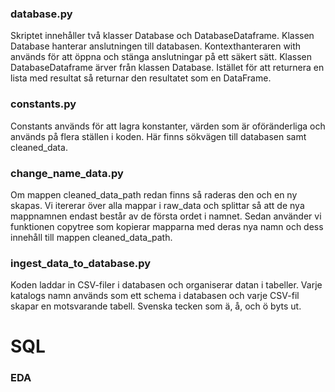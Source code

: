 ### database.py
Skriptet innehåller två klasser Database och DatabaseDataframe.
Klassen Database hanterar anslutningen till databasen. Kontexthanteraren with används för att öppna och stänga anslutningar på ett säkert sätt. 
Klassen DatabaseDataframe ärver från klassen Database. Istället för att returnera en lista med resultat så returnar den resultatet som en DataFrame.


### constants.py
Constants används för att lagra konstanter, värden som är oföränderliga och används på flera ställen i koden. Här finns sökvägen till databasen samt cleaned_data. 


### change_name_data.py
Om mappen cleaned_data_path redan finns så raderas den och en ny skapas. Vi itererar över alla mappar i raw_data och splittar så att de nya mappnamnen endast består av de första ordet i namnet. Sedan använder vi funktionen copytree som kopierar mapparna med deras nya namn och dess innehåll till mappen cleaned_data_path.


### ingest_data_to_database.py
Koden laddar in CSV-filer i databasen och organiserar datan i tabeller. Varje katalogs namn används som ett schema i databasen och varje CSV-fil skapar en motsvarande tabell. Svenska tecken som ä, å, och ö byts ut. 


# SQL
### EDA


